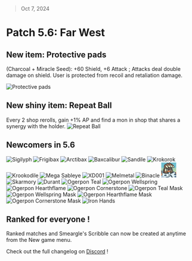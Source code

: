 > Oct 7, 2024

# Patch 5.6: Far West

## New item: Protective pads

(Charcoal + Miracle Seed): +60 Shield, +6 Attack ; Attacks deal double damage on shield. User is protected from recoil and retaliation damage.

![Protective pads](https://raw.githubusercontent.com/keldaanCommunity/pokemonAutoChess/refs/heads/master/app/public/src/assets/item%7Btps%7D/PROTECTIVE_PADS.png)

##  New shiny item: Repeat Ball

Every 2 shop rerolls, gain +1% AP and find a mon in shop that shares a synergy with the holder. 
![Repeat Ball](https://raw.githubusercontent.com/keldaanCommunity/pokemonAutoChess/refs/heads/master/app/public/src/assets/item%7Btps%7D/REPEAT_BALL.png)

## Newcomers in 5.6

![Sigilyph](https://raw.githubusercontent.com/PMDCollab/SpriteCollab/master/portrait/0561/Normal.png)
![Frigibax](https://raw.githubusercontent.com/PMDCollab/SpriteCollab/master/portrait/0996/Normal.png)
![Arctibax](https://raw.githubusercontent.com/PMDCollab/SpriteCollab/master/portrait/0997/Normal.png)
![Baxcalibur](https://raw.githubusercontent.com/PMDCollab/SpriteCollab/master/portrait/0998/Normal.png)
![Sandile](https://raw.githubusercontent.com/PMDCollab/SpriteCollab/master/portrait/0551/Normal.png)
![Krokorok](https://raw.githubusercontent.com/PMDCollab/SpriteCollab/master/portrait/0552/Normal.png)
![Krookodile](https://raw.githubusercontent.com/PMDCollab/SpriteCollab/master/portrait/0553/Normal.png)
![Mega Sableye](https://raw.githubusercontent.com/PMDCollab/SpriteCollab/master/portrait/0302/0001/Normal.png)
![XD001](https://raw.githubusercontent.com/PMDCollab/SpriteCollab/master/portrait/0249/0001/Normal.png)
![Melmetal](https://raw.githubusercontent.com/PMDCollab/SpriteCollab/master/portrait/0809/Normal.png)
![Binacle](https://raw.githubusercontent.com/PMDCollab/SpriteCollab/master/portrait/0688/Normal.png)
![Barbaracle](https://raw.githubusercontent.com/PMDCollab/SpriteCollab/master/portrait/0689/Normal.png)
![Skarmory](https://raw.githubusercontent.com/PMDCollab/SpriteCollab/master/portrait/0227/Normal.png)
![Durant](https://raw.githubusercontent.com/PMDCollab/SpriteCollab/master/portrait/0632/Normal.png)
![Ogerpon Teal](https://raw.githubusercontent.com/PMDCollab/SpriteCollab/master/portrait/1017/Normal.png)
![Ogerpon Wellspring](https://raw.githubusercontent.com/PMDCollab/SpriteCollab/master/portrait/1017/0002/Normal.png)
![Ogerpon Hearthflame](https://raw.githubusercontent.com/PMDCollab/SpriteCollab/master/portrait/1017/0004/Normal.png)
![Ogerpon Cornerstone](https://raw.githubusercontent.com/PMDCollab/SpriteCollab/master/portrait/1017/0006/Normal.png)
![Ogerpon Teal Mask](https://raw.githubusercontent.com/PMDCollab/SpriteCollab/master/portrait/1017/0001/Normal.png)
![Ogerpon Wellspring Mask](https://raw.githubusercontent.com/PMDCollab/SpriteCollab/master/portrait/1017/0003/Normal.png)
![Ogerpon Hearthflame Mask](https://raw.githubusercontent.com/PMDCollab/SpriteCollab/master/portrait/1017/0005/Normal.png)
![Ogerpon Cornerstone Mask](https://raw.githubusercontent.com/PMDCollab/SpriteCollab/master/portrait/1017/0007/Normal.png)
![Iron Hands](https://raw.githubusercontent.com/PMDCollab/SpriteCollab/master/portrait/0992/Normal.png)

## Ranked for everyone !

Ranked matches and Smeargle's Scribble can now be created at anytime from the New game menu.

Check out the full changelog on [Discord](https://discord.com/channels/737230355039387749/737230355039387752/1292738202787905580) !
